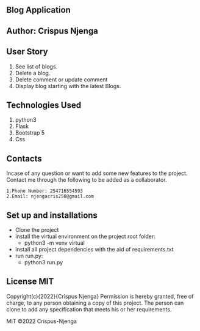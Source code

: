 ## Blog Application
## Author: Crispus Njenga
## User Story
1. See list of blogs.
2. Delete a blog.
3. Delete comment or update comment
4. Display blog starting with the latest Blogs.
## Technologies Used
1. python3
2. Flask
3. Bootstrap 5
4. Css
## Contacts
Incase of any question or want to add some new features to the project. Contact me through the following to be added as a collaborator.

    1.Phone Number: 254716554593
    2.Email: njengacris250@gmail.com
## Set up and installations
* Clone the project
* install the virtual environment on the project root folder:
    * python3 -m venv virtual
* install all project dependencies with the aid of requirements.txt
* run run.py:  
    * python3 run.py
## License MIT
Copyright(c){2022}{Crispus Njenga} Permission is hereby granted, free of charge, to any person obtaining a copy of this project. The person can clone to add any specification that meets his or her requirements.

MIT ©2022 Crispus-Njenga
   